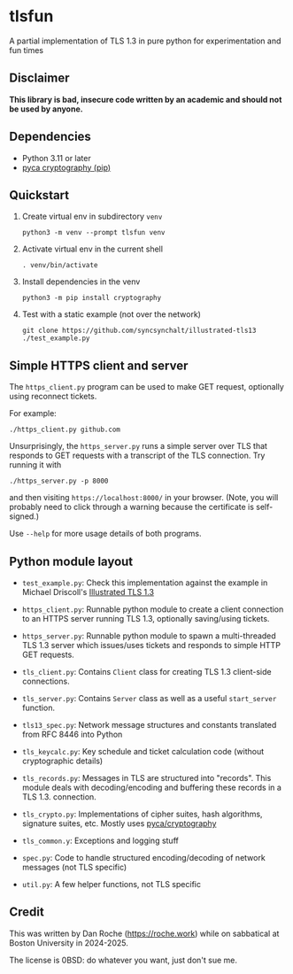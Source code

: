 # tlsfun
A partial implementation of TLS 1.3 in pure python for experimentation and fun times

## Disclaimer

**This library is bad, insecure code written by an academic and
should not be used by anyone.**

## Dependencies

*   Python 3.11 or later
*   [pyca cryptography (pip)](https://pypi.org/project/cryptography/)

## Quickstart

1.  Create virtual env in subdirectory `venv`

        python3 -m venv --prompt tlsfun venv

2.  Activate virtual env in the current shell

        . venv/bin/activate

3.  Install dependencies in the venv

        python3 -m pip install cryptography

4.  Test with a static example (not over the network)

        git clone https://github.com/syncsynchalt/illustrated-tls13
        ./test_example.py

## Simple HTTPS client and server

The `https_client.py` program can be used to make GET request, optionally using
reconnect tickets.

For example:

    ./https_client.py github.com

Unsurprisingly, the `https_server.py` runs a simple server over TLS
that responds to GET requests with a transcript of the TLS connection.
Try running it with

    ./https_server.py -p 8000

and then visiting `https://localhost:8000/` in your browser.
(Note, you will probably need to click through a warning because
the certificate is self-signed.)

Use `--help` for more usage details of both programs.


## Python module layout

*   `test_example.py`: Check this implementation against the example in
    Michael Driscoll's [Illustrated TLS 1.3](https://tls13.xargs.org/)

*   `https_client.py`: Runnable python module to create a client connection to
    an HTTPS server running TLS 1.3, optionally saving/using tickets.

*   `https_server.py`: Runnable python module to spawn a multi-threaded
    TLS 1.3 server which issues/uses tickets and responds to simple HTTP
    GET requests.

*   `tls_client.py`: Contains `Client` class for creating TLS 1.3 client-side
    connections.

*   `tls_server.py`: Contains `Server` class as well as a useful
    `start_server` function.

*   `tls13_spec.py`: Network message structures and constants translated
    from RFC 8446 into Python

*   `tls_keycalc.py`: Key schedule and ticket calculation code
    (without cryptographic details)

*   `tls_records.py`: Messages in TLS are structured into "records".
    This module deals with decoding/encoding and buffering these records
    in a TLS 1.3. connection.

*   `tls_crypto.py`: Implementations of cipher suites, hash algorithms,
    signature suites, etc. Mostly uses
    [pyca/cryptography](https://cryptography.io/)

*   `tls_common.y`: Exceptions and logging stuff

*   `spec.py`: Code to handle structured encoding/decoding of network
    messages (not TLS specific)

*   `util.py`: A few helper functions, not TLS specific

## Credit

This was written by Dan Roche (<https://roche.work>) while on sabbatical
at Boston University in 2024-2025.

The license is 0BSD: do whatever you want, just don't sue me.
